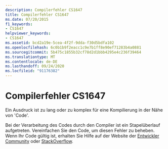 ```yaml
---
description: Compilerfehler CS1647
title: Compilerfehler CS1647
ms.date: 07/20/2015
f1_keywords:
- CS1647
helpviewer_keywords:
- CS1647
ms.assetid: bcd2a19e-5cea-4f2f-9dda-f30d5bdfa102
ms.openlocfilehash: 6c0b1b9f2eacc1c9e7b1ff8e90ef71283b4a0881
ms.sourcegitcommit: 5b475c1855b32cf78d2d1bbb4295e4c236f39464
ms.translationtype: MT
ms.contentlocale: de-DE
ms.lasthandoff: 09/24/2020
ms.locfileid: "91176382"
---
```

# <a name="compiler-error-cs1647"></a>Compilerfehler CS1647

Ein Ausdruck ist zu lang oder zu komplex für eine Kompilierung in der Nähe von 'Code'.  
  
 Bei der Verarbeitung des Codes durch den Compiler ist ein Stapelüberlauf aufgetreten. Vereinfachen Sie den Code, um diesen Fehler zu beheben. Wenn Ihr Code gültig ist, erhalten Sie Hilfe auf der Website der [Entwickler Community](https://developercommunity.visualstudio.com/spaces/61/index.html) oder [StackOverflow](https://stackoverflow.com/).
